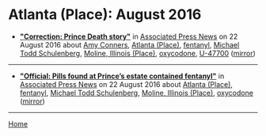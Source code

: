 # Atlanta (Place): August 2016

 - [**"Correction: Prince Death story"**](https://apnews.com/6ea0a330a6fa442990b24ec0c5153b27) in [Associated Press News](https://apnews.com/) on 22 August 2016 about [Amy Conners](../../../topics/amy-conners/index.md), [Atlanta (Place)](../../../topics/place/atlanta/index.md), [fentanyl](../../../topics/fentanyl/index.md), [Michael Todd Schulenberg](../../../topics/michael-todd-schulenberg/index.md), [Moline, Illinois (Place)](../../../topics/place/moline-illinois/index.md), [oxycodone](../../../topics/oxycodone/index.md), [U-47700](../../../topics/u-47700/index.md) ([mirror](https://web.archive.org/web/*/https://apnews.com/6ea0a330a6fa442990b24ec0c5153b27))

----

 - [**"Official: Pills found at Prince’s estate contained fentanyl"**](https://apnews.com/f2cb614f0e79404692d5582509874869) in [Associated Press News](https://apnews.com/) on 22 August 2016 about [Atlanta (Place)](../../../topics/place/atlanta/index.md), [fentanyl](../../../topics/fentanyl/index.md), [Michael Todd Schulenberg](../../../topics/michael-todd-schulenberg/index.md), [Moline, Illinois (Place)](../../../topics/place/moline-illinois/index.md), [oxycodone](../../../topics/oxycodone/index.md) ([mirror](https://web.archive.org/web/*/https://apnews.com/f2cb614f0e79404692d5582509874869))

----

[Home](./)
